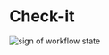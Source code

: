 # Check-it
<img src="https://github.com/yuliaReut/Check-it/blob/master/.github/workflows/check.yml/badge.svg" alt="sign of workflow state">

